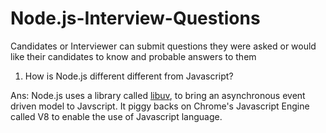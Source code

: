 # Node.js-Interview-Questions
Candidates or Interviewer can submit questions they were asked or would like their candidates to know and probable answers to them

1. How is Node.js different different from Javascript?

Ans: Node.js uses a library called [libuv](https://github.com/libuv/libuv), to bring an asynchronous event driven model to Javscript. It piggy backs on Chrome's Javascript Engine called V8 to enable the use of Javascript language.
